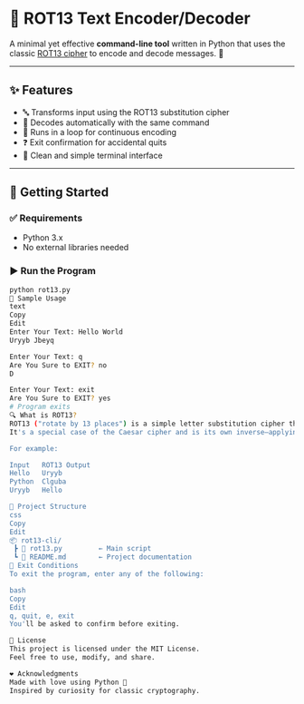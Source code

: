 # 🔐 ROT13 Text Encoder/Decoder

A minimal yet effective **command-line tool** written in Python that uses the classic [ROT13 cipher](https://en.wikipedia.org/wiki/ROT13) to encode and decode messages. 🔁

---

## ✨ Features

- 🔤 Transforms input using the ROT13 substitution cipher
- 🧠 Decodes automatically with the same command
- 🔁 Runs in a loop for continuous encoding
- ❓ Exit confirmation for accidental quits
- 🧼 Clean and simple terminal interface

---

## 🚀 Getting Started

### ✅ Requirements

- Python 3.x  
- No external libraries needed

### ▶️ Run the Program

```bash
python rot13.py
💬 Sample Usage
text
Copy
Edit
Enter Your Text: Hello World
Uryyb Jbeyq

Enter Your Text: q
Are You Sure to EXIT? no
D

Enter Your Text: exit
Are You Sure to EXIT? yes
# Program exits
🔍 What is ROT13?
ROT13 ("rotate by 13 places") is a simple letter substitution cipher that replaces a letter with the letter 13 positions after it in the alphabet.
It's a special case of the Caesar cipher and is its own inverse—applying it twice returns the original text.

For example:

Input	ROT13 Output
Hello	Uryyb
Python	Clguba
Uryyb	Hello

📁 Project Structure
css
Copy
Edit
📦 rot13-cli/
 ┣ 📄 rot13.py         ← Main script
 ┗ 📄 README.md        ← Project documentation
📌 Exit Conditions
To exit the program, enter any of the following:

bash
Copy
Edit
q, quit, e, exit
You'll be asked to confirm before exiting.

📝 License
This project is licensed under the MIT License.
Feel free to use, modify, and share.

❤️ Acknowledgments
Made with love using Python 🐍
Inspired by curiosity for classic cryptography.
